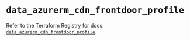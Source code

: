# `data_azurerm_cdn_frontdoor_profile`

Refer to the Terraform Registry for docs: [`data_azurerm_cdn_frontdoor_profile`](https://registry.terraform.io/providers/hashicorp/azurerm/3.110.0/docs/data-sources/cdn_frontdoor_profile).
